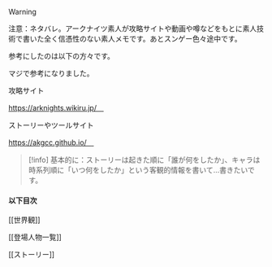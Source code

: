 > [!warning] 
> 注意：ネタバレ。アークナイツ素人が攻略サイトや動画や噂などをもとに素人技術で書いた全く信憑性のない素人メモです。あとスンゲー色々途中です。

参考にしたのは以下の方々です。

マジで参考になりました。

攻略サイト

https://arknights.wikiru.jp/　

ストーリーやツールサイト

https://akgcc.github.io/　


>[!info]
> 基本的に：ストーリーは起きた順に「誰が何をしたか」、キャラは時系列順に「いつ何をしたか」という客観的情報を書いて…書きたいです。

####  以下目次

[[世界観]]

[[登場人物一覧]]

[[ストーリー]]
